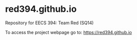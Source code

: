 red394.github.io
=============
Repository for EECS 394: Team Red (SQ14)

To access the project webpage go to: https://red394.github.io